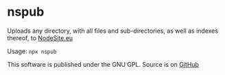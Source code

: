 # nspub

Uploads any directory, with all files and sub-directories, as well as indexes thereof, to [NodeSite.eu](<https://nodesite.eu/>)

Usage: `npx nspub`

This software is published under the GNU GPL. Source is on [GitHub](<https://github.com/prokopschield/nspub/>)
